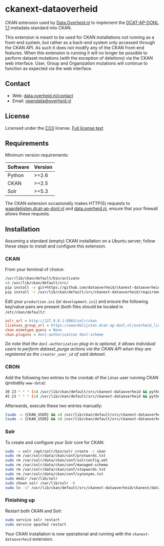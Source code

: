# ckanext-dataoverheid

CKAN extension used by [Data.Overheid.nl](https://data.overheid.nl) to implement the [DCAT-AP-DONL 1.1](https://dcat-ap-donl.readthedocs.io) metadata standard into CKAN.

This extension is meant to be used for CKAN installations *not* running as a front-end system, but rather as a back-end system only accessed through the CKAN API. As such it does not modify any of the CKAN front-end features. When this extension is running it will no longer be possible to perform dataset mutations (with the exception of deletions) via the CKAN web interface. User, Group and Organization mutations will continue to function as expected via the web interface.

## Contact

- Web: [data.overheid.nl/contact](https://data.overheid.nl/contact)
- Email: [opendata@overheid.nl](mailto:opendata@overheid.nl)

## License

Licensed under the [CC0](https://creativecommons.org/publicdomain/zero/1.0/) license. [Full license text](https://creativecommons.org/publicdomain/zero/1.0/legalcode)

## Requirements

Minimum version requirements:

| Software | Version  |
|----------|----------|
| Python   | \>=2.6   |
| CKAN     | \>=2.5   |
| Solr     | \>=5.3   |

The CKAN extension occasionally makes HTTP(S) requests to [waardelijsten.dcat-ap-donl.nl](https://waardelijsten.dcat-ap-donl.nl) and [data.overheid.nl](https://data.overheid.nl), ensure that your firewall allows these requests.

## Installation

Assuming a standard (empty) CKAN installation on a Ubuntu server; follow these steps to install and configure this extension.

### CKAN
From your terminal of choice:
```bash
/usr/lib/ckan/default/bin/activate
cd /usr/lib/ckan/default/src/
pip install -e git+https://github.com/dataoverheid/ckanext-dataoverheid.git#egg=ckanext-dataoverheid
pip install -r /usr/lib/ckan/default/src/ckanext-dataoverheid/requirements.txt

```

Edit your `production.ini` (or `development.ini`) and ensure the following key/value pairs are present (both files should be located in `/etc/ckan/default/`:

```ini
solr_url = http://127.0.0.1:8983/solr/ckan
licenses_group_url = https://waardelijsten.dcat-ap-donl.nl/overheid_license.json
ckan.mimetype_guess = None
ckan.plugins = donl-authorization donl-scheme

```

*Do note that the `donl-authorization` plug-in is optional, it allows individual users to perform dataset_purge actions via the CKAN API when they are registered as the `creator_user_id` of said dataset.*

### CRON

Add the following two entries to the crontab of the Linux user running CKAN (probably `www-data`):

```bash
30 23 * * * (cd /usr/lib/ckan/default/src/ckanext-dataoverheid && python ckanext/dataoverheid/task/controlled_vocabulary_updater.py)
45 23 * * * (cd /usr/lib/ckan/default/src/ckanext-dataoverheid && python ckanext/dataoverheid/task/solr_dynamic_files_updater.py)
```

Afterwards, execute these two entries manually:

```bash
(sudo -u {CKAN_USER} && cd /usr/lib/ckan/default/src/ckanext-dataoverheid && python ckanext/dataoverheid/task/controlled_vocabulary_updater.py)
(sudo -u {CKAN_USER} && cd /usr/lib/ckan/default/src/ckanext-dataoverheid && python ckanext/dataoverheid/task/solr_dynamic_files_updater.py)

```

### Solr

To create and configure your Solr core for CKAN:

```bash
sudo -u solr /opt/solr/bin/solr create -c ckan
sudo rm /var/solr/data/ckan/conf/protwords.txt
sudo rm /var/solr/data/ckan/conf/solrconfig.xml
sudo rm /var/solr/data/ckan/conf/managed-schema
sudo rm /var/solr/data/ckan/conf/stopwords.txt
sudo rm /var/solr/data/ckan/conf/synonyms.txt
sudo mkdir /var/lib/solr
sudo chown solr /var/lib/solr -R
sudo ln -sf /usr/lib/ckan/default/src/ckanext-dataoverheid/ckanext/dataoverheid/resources/solr/5.3/ /var/solr/data/ckan/conf/

```

### Finishing up

Restart both CKAN and Solr:

```bash
sudo service solr restart
sudo service apache2 restart

```

Your CKAN installation is now operational and running with the `ckanext-dataoverheid` extension.
